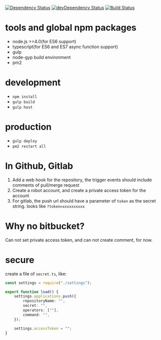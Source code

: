 [![Dependency Status](https://david-dm.org/plantain-00/deploy-robot.svg)](https://david-dm.org/plantain-00/deploy-robot)
[![devDependency Status](https://david-dm.org/plantain-00/deploy-robot/dev-status.svg)](https://david-dm.org/plantain-00/deploy-robot#info=devDependencies)
[![Build Status](https://travis-ci.org/plantain-00/deploy-robot.svg?branch=master)](https://travis-ci.org/plantain-00/deploy-robot)

# tools and global npm packages

+ node.js >=4.0(for ES6 support)
+ typescript(for ES6 and ES7 async function support)
+ gulp
+ node-gyp build environment
+ pm2

# development

+ `npm install`
+ `gulp build`
+ `gulp host`

# production

+ `gulp deploy`
+ `pm2 restart all`

# In Github, Gitlab

1. Add a web hook for the repository, the trigger events should include comments of pull/merge request
2. Create a robot account, and create a private access token for the account
3. For gitlab, the push url should have a parameter of `token` as the secret string. looks like `?token=xxxxxxxxxx`

# Why no bitbucket?

Can not set private access token, and can not create comment, for now.

# secure

create a file of `secret.ts`, like:

```typescript
const settings = require("./settings");

export function load() {
    settings.applications.push({
        repositoryName: "",
        secret: "",
        operators: [""],
        command: "",
    });

    settings.accessToken = "";
}
```
